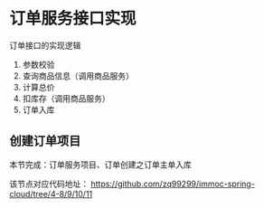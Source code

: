 # 订单服务接口实现

订单接口的实现逻辑
1. 参数校验
2. 查询商品信息（调用商品服务）
3. 计算总价
4. 扣库存（调用商品服务）
5. 订单入库

## 创建订单项目

本节完成：订单服务项目、订单创建之订单主单入库

该节点对应代码地址： https://github.com/zq99299/immoc-spring-cloud/tree/4-8/9/10/11
